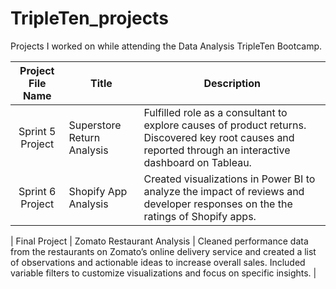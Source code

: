 
# TripleTen_projects
Projects I worked on while attending the Data Analysis TripleTen Bootcamp.


| Project File Name | Title | Description |
| :-----------: | ----------- |----------- |
| Sprint 5 Project | Superstore Return Analysis | Fulfilled role as a consultant to explore causes of product returns. Discovered key root causes and reported through an interactive dashboard on Tableau. |
| Sprint 6 Project | Shopify App Analysis | Created visualizations in Power BI to analyze the impact of reviews and developer responses on the the ratings of Shopify apps. |

| Final Project | Zomato Restaurant Analysis | Cleaned performance data from the restaurants on Zomato’s online delivery service and created a list of observations and actionable ideas to increase overall sales. Included variable filters to customize visualizations and focus on specific insights. |

